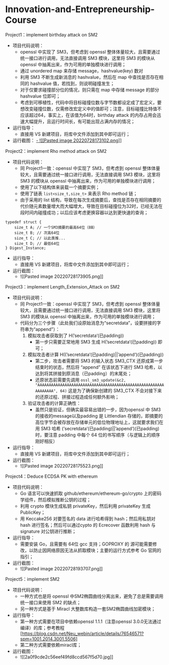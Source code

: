# Innovation-and-Entrepreneurship-Course

Project1：implement birthday attack on SM2
- 项目代码说明：
	- openssl 中实现了 SM3，但考虑到 openssl 整体体量较大，且需要通过统一接口进行调用，无法直接调用 SM3 模块，这里将 SM3 的模块从 openssl 中抽离出来，作为可用的单独模块进行调用；
	- 通过 unordered map 来存储 message，hashvalue(key) 数对
	- 利用 SM3 不断生成新消息的 hashvalue，然后在 map 中查找是否存在相同的 hashvalue 值，若找到，则说明碰撞发生；
	- 对于仅要求碰撞部分位的情况，则只需在 map 中存储 message 的部分 hashvalue 位即可；
	- 考虑到可移植性，代码中将目标碰撞位数与字节数都设定成了宏定义，要想改变碰撞位数，仅需修改宏定义中的值即可；注意，目标碰撞比特值不应该超过64，事实上，在该值为64时，birthday attack 的内存占用会迅速大幅提升，且运行时间长，有可能出现占满内存的情况；
- 运行指导：
	- 直接用 VS 新建项目，将库中文件添加到其中即可运行；
- 运行截图：
[	- ![[Pasted image 20220728173102.png]]](https://raw.githubusercontent.com/SIIICON/Innovation-and-Entrepreneurship-Course/main/%E6%88%AA%E5%9B%BE/1.png)

Project2：implement Rho method attack on SM2
- 项目代码说明：
	- 同 Project1一致：openssl 中实现了 SM3，但考虑到 openssl 整体体量较大，且需要通过统一接口进行调用，无法直接调用 SM3 模块，这里将 SM3 的模块从 openssl 中抽离出来，作为可用的单独模块进行调用；
	- 使用了以下结构体来装载一个摘要实例；
	- 使用了链表 `list<size_t,size_t>` 来表示 Rho method 链；
	- 由于采用的 list 结构，导致在每次生成摘要后，查找是否存在相同摘要的代价随元素数量增大而大幅增大，导致在目标碰撞位为32时，已经无法在段时间内碰撞成功；以后应该考虑更换容器以达到更快速的查询；
```
typedef struct {
    size_t A; // 一个SM3摘要的最高64位（8B）
    size_t B; // 次高64位
    size_t C; // 以此类推...
    size_t D; // 最低64位
} Digest_Instance;
```
- 运行指导：
	- 直接用 VS 新建项目，将库中文件添加到其中即可运行；
- 运行截图：
	- ![[Pasted image 20220728173905.png]]

Project3：implement Length_Extension_Attack on SM2
- 项目代码说明：
	- 同 Project1一致：openssl 中实现了 SM3，但考虑到 openssl 整体体量较大，且需要通过统一接口进行调用，无法直接调用 SM3 模块，这里将 SM3 的模块从 openssl 中抽离出来，作为可用的单独模块进行调用；
	- 代码分为三个步骤（此处我们设原始消息为“secretdata”，设要拼接的字符串为“append”）：
		1. 模拟攻击者获取到了 H(’secretdata‘(已padding))
			- 第一步只需要正常地用 SM3 生成 H(’secretdata‘(已padding)) 即可；
		2. 模拟攻击者计算 H((’secretdata‘(已padding)||’append‘)(已padding))
			- 第二步，攻击者需要将 SM3 的输入状态 SM3_CTX 还原成第一步结束时的状态，然后将 “append” 在该状态下进行 SM3 哈希，以达到将其拼接到原消息（已padding）的末尾处；
			- 还原状态前需要先调用 `ossl_sm3_update(&c2, "AAAAAAAAAAAAAAAAAAAAAAAAAAAAAAAAAAAAAAAAAAAAAAAAAAAAAAAAAAAAAAAA", 64)`  这是为了确保新创建的 SM3_CTX 不会对接下来的还原过程、拼接过程造成任何额外影响；
		3. 验证攻击者的计算正确性：
			- 虽然只是验证，但确实最容易出错的一步，因为openssl 中 SM3 的接收的message以及padding 是 Littlendian 存储的，即摘要的高位字节会被存放在存储单元的低位物理地址上，这就要求我们在用 SM3 哈希 (’secretdata‘(已padding)||’append‘)(已padding) 时，要注意 padding 中每个 64 位的书写顺序（与逻辑上的顺序刚好相反）
- 运行指导：
	- 直接用 VS 新建项目，将库中文件添加到其中即可运行；
- 运行截图：
	- ![[Pasted image 20220728175523.png]]

Project4：Deduce ECDSA PK with ethereum
- 项目代码说明：
	- Go 语言可以快速抓取 github/ethereum/ethereum-go/crypto 上的密码学组件，然后模拟推断公钥的过程；
	- 利用 crypto 模块生成私钥 privateKey，然后利用 privateKey 生成 PublicKey；
	- 用 Keccake256 对要签名的 data 进行哈希得到 hash；然后用私钥对 hash 进行签名；然后可以通过cypto 的 Ecrecover 函数利用 hash 与 signature 对公钥进行推断；
- 运行指导：
	- 需要安装 Go，且需要有 64位 gcc 支持；GOPROXY 的 源可能需要修改，以防止因网络原因无法从抓取模块；主要的运行方式参考 Go 官网的指引；
- 运行截图：
	- ![[Pasted image 20220728193707.png]]

Project5：implement SM2
- 项目代码说明：
	- 一种方式也是将 openssl 中SM2椭圆曲线分离出来，避免了总是需要调用统一接口来使用 SM2 的缺点；
	- 另一种方式是基于 Miracl 大整数库构造一套SM2椭圆曲线加密模块；
- 运行指导：
	- 第一种方式需要在项目中依赖openssl 1.1.1（注意openssl 3.0.0无法通过编译）的库；参考教程[https://blog.csdn.net/Neu_webin/article/details/76546571?spm=1001.2014.3001.5506]
	- 第二种方式需要依赖miracl库；
- 运行截图：
	- ![[2a0f9cde2c56eef49fd8ccd567f5d70.jpg]]

